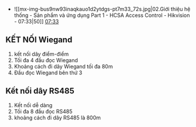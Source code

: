
- ![[mx-img-bus9nw93inaqkauo1d2ytdgs-pt7m33_72s.jpg|02.Giới thiệu hệ thống - Sản phẩm và ứng dụng Part 1  - HCSA Access Control - Hikvision - 07:33|50]] [07:33](https://www.youtube.com/watch?v=PTGRNbzY5G8#t=07:33.72) 

## KẾT NỐI Wiegand

1. kết nối dây điểm-điểm
2. Tối đa 4 đầu đọc Wiegand
3. Khoảng cách đi dây Wiegand tối đa 80m
4. Đầu đọc Wiegand bên thứ 3
## Kết nối dây RS485

1. Kết nối dễ dàng
2. Tối đa 8 đầu đọc RS485
3. khoảng cách đi dây RS485 là 800m

